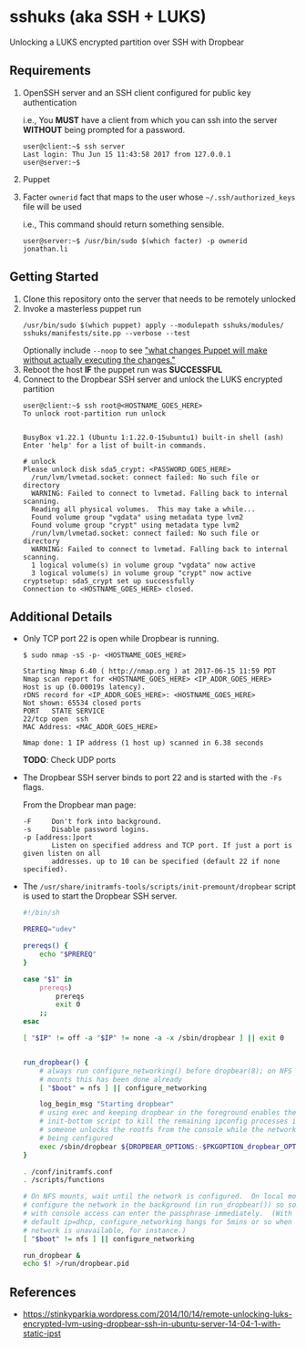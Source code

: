 # sshuks (aka SSH + LUKS)
Unlocking a LUKS encrypted partition over SSH with Dropbear

Requirements
---------------
1. OpenSSH server and an SSH client configured for public key authentication

    i.e., You **MUST** have a client from which you can ssh into the server **WITHOUT** being prompted for a password.
    ```
    user@client:~$ ssh server
    Last login: Thu Jun 15 11:43:58 2017 from 127.0.0.1
    user@server:~$
    ```
2. Puppet
3. Facter `ownerid` fact that maps to the user whose `~/.ssh/authorized_keys` file will be used

    i.e., This command should return something sensible.
    ```
    user@server:~$ /usr/bin/sudo $(which facter) -p ownerid
    jonathan.li
    ````

Getting Started
---------------
1. Clone this repository onto the server that needs to be remotely unlocked
2. Invoke a masterless puppet run
    ```
    /usr/bin/sudo $(which puppet) apply --modulepath sshuks/modules/ sshuks/manifests/site.pp --verbose --test
    ```
    Optionally include `--noop` to see ["what changes Puppet will make without actually executing the changes."](https://docs.puppet.com/puppet/latest/man/apply.html#OPTIONS)
3. Reboot the host **IF** the puppet run was **SUCCESSFUL**
4. Connect to the Dropbear SSH server and unlock the LUKS encrypted partition
    ```
    user@client:~$ ssh root@<HOSTNAME_GOES_HERE>
    To unlock root-partition run unlock


    BusyBox v1.22.1 (Ubuntu 1:1.22.0-15ubuntu1) built-in shell (ash)
    Enter 'help' for a list of built-in commands.

    # unlock
    Please unlock disk sda5_crypt: <PASSWORD_GOES_HERE>
      /run/lvm/lvmetad.socket: connect failed: No such file or directory
      WARNING: Failed to connect to lvmetad. Falling back to internal scanning.
      Reading all physical volumes.  This may take a while...
      Found volume group "vgdata" using metadata type lvm2
      Found volume group "crypt" using metadata type lvm2
      /run/lvm/lvmetad.socket: connect failed: No such file or directory
      WARNING: Failed to connect to lvmetad. Falling back to internal scanning.
      1 logical volume(s) in volume group "vgdata" now active
      3 logical volume(s) in volume group "crypt" now active
    cryptsetup: sda5_crypt set up successfully
    Connection to <HOSTNAME_GOES_HERE> closed.
    ```

Additional Details
---------------
* Only TCP port 22 is open while Dropbear is running.
    ```
    $ sudo nmap -sS -p- <HOSTNAME_GOES_HERE>

    Starting Nmap 6.40 ( http://nmap.org ) at 2017-06-15 11:59 PDT
    Nmap scan report for <HOSTNAME_GOES_HERE> <IP_ADDR_GOES_HERE>
    Host is up (0.00019s latency).
    rDNS record for <IP_ADDR_GOES_HERE>: <HOSTNAME_GOES_HERE>
    Not shown: 65534 closed ports
    PORT   STATE SERVICE
    22/tcp open  ssh
    MAC Address: <MAC_ADDR_GOES_HERE>

    Nmap done: 1 IP address (1 host up) scanned in 6.38 seconds
    ```
    **TODO**: Check UDP ports
* The Dropbear SSH server binds to port 22 and is started with the `-Fs` flags.

    From the Dropbear man page:
    ```
    -F     Don't fork into background.
    -s     Disable password logins.
    -p [address:]port
           Listen on specified address and TCP port. If just a port is given listen on all
           addresses. up to 10 can be specified (default 22 if none specified).
    ```
* The `/usr/share/initramfs-tools/scripts/init-premount/dropbear` script is used to start the Dropbear SSH server.
    ```bash
    #!/bin/sh

    PREREQ="udev"

    prereqs() {
        echo "$PREREQ"
    }

    case "$1" in
        prereqs)
            prereqs
            exit 0
        ;;
    esac

    [ "$IP" != off -a "$IP" != none -a -x /sbin/dropbear ] || exit 0


    run_dropbear() {
        # always run configure_networking() before dropbear(8); on NFS
        # mounts this has been done already
        [ "$boot" = nfs ] || configure_networking

        log_begin_msg "Starting dropbear"
        # using exec and keeping dropbear in the foreground enables the
        # init-bottom script to kill the remaining ipconfig processes if
        # someone unlocks the rootfs from the console while the network is
        # being configured
        exec /sbin/dropbear ${DROPBEAR_OPTIONS:-$PKGOPTION_dropbear_OPTION} -Fs
    }

    . /conf/initramfs.conf
    . /scripts/functions

    # On NFS mounts, wait until the network is configured.  On local mounts,
    # configure the network in the background (in run_dropbear()) so someone
    # with console access can enter the passphrase immediately.  (With the
    # default ip=dhcp, configure_networking hangs for 5mins or so when the
    # network is unavailable, for instance.)
    [ "$boot" != nfs ] || configure_networking

    run_dropbear &
    echo $! >/run/dropbear.pid
    ```

References
---------------
* https://stinkyparkia.wordpress.com/2014/10/14/remote-unlocking-luks-encrypted-lvm-using-dropbear-ssh-in-ubuntu-server-14-04-1-with-static-ipst
